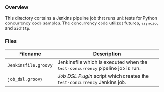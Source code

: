 ### Overview

This directory contains a Jenkins pipeline job that runs unit tests for Python concurrency code samples.  The 
concurrency code utilizes futures, `asyncio`, and `aiohttp`.

### Files

| Filename                  | Description                                                                           |
|---------------------------|---------------------------------------------------------------------------------------|
| `Jenkinsfile.groovy`      | Jenkinsfile which is executed when the `test-concurrency` pipeline job is run.        |
| `job_dsl.groovy`          | *Job DSL Plugin* script which creates the `test-concurrency` Jenkins job.             |